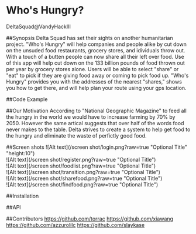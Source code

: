 # Who's Hungry?
DeltaSquad@VandyHackIII 
  
##Synopsis
Delta Squad has set their sights on another humanitarian project. "Who's Hungry" will help companies and people alike by cut down on the unsuded food restaurants, grocery stores, and idividuals throw out. With a touch of a butten people can now share all their left over food. Use of this app will help cut down on the 133 billion pounds of food thrown out per year by grocery stores alone. Users will be able to select "share" or "eat" to pick if they are giving food away or coming to pick food up. "Who's Hungry" provides you with the addresses of the nearest "shares," shows you how to get there, and will help plan your route using your gps location.  

##Code Example 

##Our Motivation 
According to "National Geographic Magazine" to feed all the hungry in the world we would have to increase farming by 70% by 2050. However the same artical suggests that over half of the words food never makes to the table. Delta strives to create a system to help get food to the hungry and eliminate the waste of perfictly good food. 

##Screen shots
![Alt text](/screen shot/login.png?raw=true "Optional Title" "height:10")       
![Alt text](/screen shot/register.png?raw=true "Optional Title")       
![Alt text](/screen shot/foodlist.png?raw=true "Optional Title")       
![Alt text](/screen shot/transition.png?raw=true "Optional Title")       
![Alt text](/screen shot/sharefood.png?raw=true "Optional Title")       
![Alt text](/screen shot/findfood.png?raw=true "Optional Title")       

##Installation

##API 

##Contributors
https://github.com/torrac
https://github.com/xiawang
https://github.com/azzurolilc
https://github.com/slaykase
